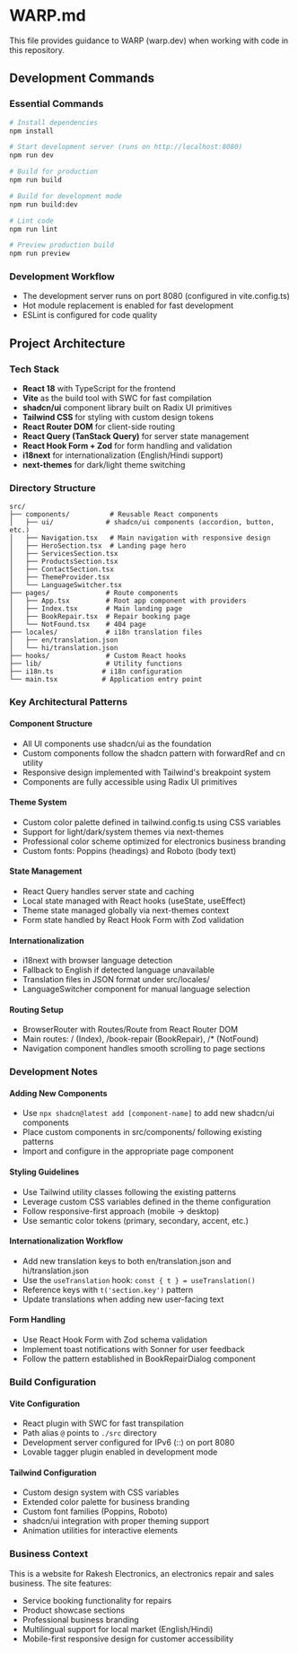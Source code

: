 # WARP.md

This file provides guidance to WARP (warp.dev) when working with code in this repository.

## Development Commands

### Essential Commands
```bash
# Install dependencies
npm install

# Start development server (runs on http://localhost:8080)
npm run dev

# Build for production
npm run build

# Build for development mode
npm run build:dev

# Lint code
npm run lint

# Preview production build
npm run preview
```

### Development Workflow
- The development server runs on port 8080 (configured in vite.config.ts)
- Hot module replacement is enabled for fast development
- ESLint is configured for code quality

## Project Architecture

### Tech Stack
- **React 18** with TypeScript for the frontend
- **Vite** as the build tool with SWC for fast compilation
- **shadcn/ui** component library built on Radix UI primitives
- **Tailwind CSS** for styling with custom design tokens
- **React Router DOM** for client-side routing
- **React Query (TanStack Query)** for server state management
- **React Hook Form + Zod** for form handling and validation
- **i18next** for internationalization (English/Hindi support)
- **next-themes** for dark/light theme switching

### Directory Structure
```
src/
├── components/          # Reusable React components
│   ├── ui/             # shadcn/ui components (accordion, button, etc.)
│   ├── Navigation.tsx   # Main navigation with responsive design
│   ├── HeroSection.tsx  # Landing page hero
│   ├── ServicesSection.tsx
│   ├── ProductsSection.tsx
│   ├── ContactSection.tsx
│   ├── ThemeProvider.tsx
│   └── LanguageSwitcher.tsx
├── pages/              # Route components
│   ├── App.tsx         # Root app component with providers
│   ├── Index.tsx       # Main landing page
│   ├── BookRepair.tsx  # Repair booking page
│   └── NotFound.tsx    # 404 page
├── locales/            # i18n translation files
│   ├── en/translation.json
│   └── hi/translation.json
├── hooks/              # Custom React hooks
├── lib/                # Utility functions
├── i18n.ts            # i18n configuration
└── main.tsx           # Application entry point
```

### Key Architectural Patterns

#### Component Structure
- All UI components use shadcn/ui as the foundation
- Custom components follow the shadcn pattern with forwardRef and cn utility
- Responsive design implemented with Tailwind's breakpoint system
- Components are fully accessible using Radix UI primitives

#### Theme System
- Custom color palette defined in tailwind.config.ts using CSS variables
- Support for light/dark/system themes via next-themes
- Professional color scheme optimized for electronics business branding
- Custom fonts: Poppins (headings) and Roboto (body text)

#### State Management
- React Query handles server state and caching
- Local state managed with React hooks (useState, useEffect)
- Theme state managed globally via next-themes context
- Form state handled by React Hook Form with Zod validation

#### Internationalization
- i18next with browser language detection
- Fallback to English if detected language unavailable  
- Translation files in JSON format under src/locales/
- LanguageSwitcher component for manual language selection

#### Routing Setup
- BrowserRouter with Routes/Route from React Router DOM
- Main routes: / (Index), /book-repair (BookRepair), /* (NotFound)
- Navigation component handles smooth scrolling to page sections

### Development Notes

#### Adding New Components
- Use `npx shadcn@latest add [component-name]` to add new shadcn/ui components
- Place custom components in src/components/ following existing patterns
- Import and configure in the appropriate page component

#### Styling Guidelines
- Use Tailwind utility classes following the existing patterns
- Leverage custom CSS variables defined in the theme configuration
- Follow responsive-first approach (mobile → desktop)
- Use semantic color tokens (primary, secondary, accent, etc.)

#### Internationalization Workflow
- Add new translation keys to both en/translation.json and hi/translation.json
- Use the `useTranslation` hook: `const { t } = useTranslation()`
- Reference keys with `t('section.key')` pattern
- Update translations when adding new user-facing text

#### Form Handling
- Use React Hook Form with Zod schema validation
- Implement toast notifications with Sonner for user feedback
- Follow the pattern established in BookRepairDialog component

### Build Configuration

#### Vite Configuration
- React plugin with SWC for fast transpilation
- Path alias `@` points to `./src` directory
- Development server configured for IPv6 (::) on port 8080
- Lovable tagger plugin enabled in development mode

#### Tailwind Configuration
- Custom design system with CSS variables
- Extended color palette for business branding
- Custom font families (Poppins, Roboto)
- shadcn/ui integration with proper theming support
- Animation utilities for interactive elements

### Business Context
This is a website for Rakesh Electronics, an electronics repair and sales business. The site features:
- Service booking functionality for repairs
- Product showcase sections
- Professional business branding
- Multilingual support for local market (English/Hindi)
- Mobile-first responsive design for customer accessibility

